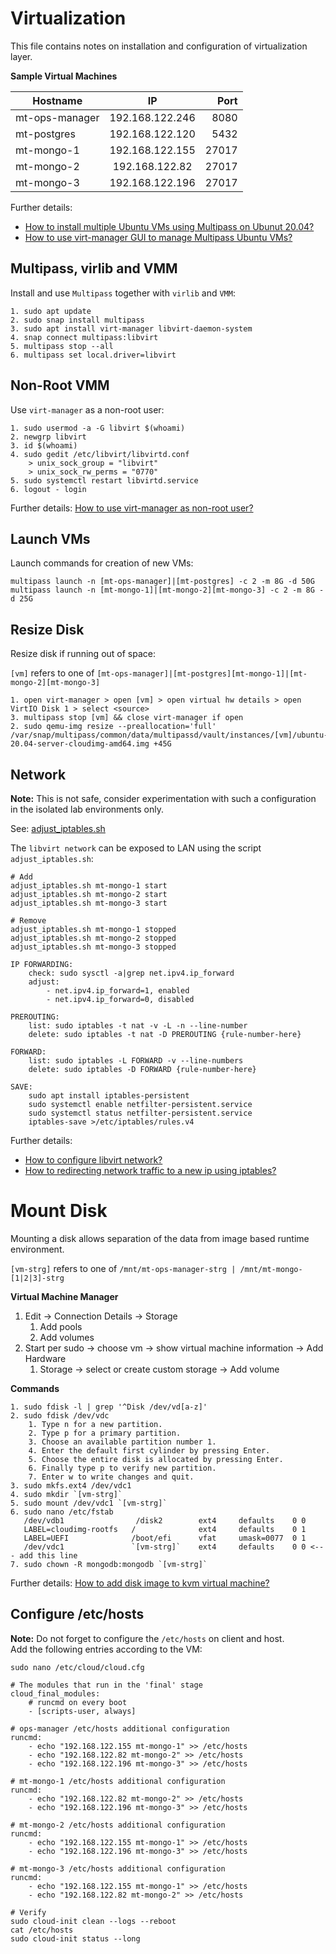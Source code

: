 # Virtualization

This file contains notes on installation and configuration of virtualization layer.

**Sample Virtual Machines**

| Hostname        | IP              | Port  | 
| --------------- |:---------------:| -----:|
| mt-ops-manager  | 192.168.122.246 | 8080  |
| mt-postgres     | 192.168.122.120 | 5432  |
| mt-mongo-1      | 192.168.122.155 | 27017 |
| mt-mongo-2      | 192.168.122.82  | 27017 |
| mt-mongo-3      | 192.168.122.196 | 27017 |

Further details:

- [How to install multiple Ubuntu VMs using Multipass on Ubunut 20.04?](https://www.how2shout.com/linux/how-to-install-mutliple-ubuntu-vms-using-multipass-on-ubunut-20-04/)
- [How to use virt-manager GUI to manage Multipass Ubuntu VMs?](https://www.how2shout.com/linux/how-to-use-virt-manager-gui-to-manage-multipass-ubuntu-vms/)

## Multipass, virlib and VMM 

Install and use `Multipass` together with `virlib` and `VMM`:

```shell
1. sudo apt update
2. sudo snap install multipass 
3. sudo apt install virt-manager libvirt-daemon-system
4. snap connect multipass:libvirt
5. multipass stop --all
6. multipass set local.driver=libvirt
```

## Non-Root VMM

Use `virt-manager` as a non-root user:
```shell
1. sudo usermod -a -G libvirt $(whoami)
2. newgrp libvirt
3. id $(whoami)
4. sudo gedit /etc/libvirt/libvirtd.conf
	> unix_sock_group = "libvirt"
	> unix_sock_rw_perms = "0770"
5. sudo systemctl restart libvirtd.service
6. logout - login
```
Further details: [How to use virt-manager as non-root user?](https://computingforgeeks.com/use-virt-manager-as-non-root-user/)  

## Launch VMs

Launch commands for creation of new VMs:

```shell
multipass launch -n [mt-ops-manager]|[mt-postgres] -c 2 -m 8G -d 50G
multipass launch -n [mt-mongo-1]|[mt-mongo-2][mt-mongo-3] -c 2 -m 8G -d 25G
```

## Resize Disk

Resize disk if running out of space:

`[vm]` refers to one of `[mt-ops-manager]|[mt-postgres][mt-mongo-1]|[mt-mongo-2][mt-mongo-3]`

```
1. open virt-manager > open [vm] > open virtual hw details > open VirtIO Disk 1 > select <source>
3. multipass stop [vm] && close virt-manager if open
2. sudo qemu-img resize --preallocation='full' /var/snap/multipass/common/data/multipassd/vault/instances/[vm]/ubuntu-20.04-server-cloudimg-amd64.img +45G
```

## Network

**Note:** This is not safe, consider experimentation with such a configuration in the isolated lab environments only.  

See: [adjust_iptables.sh](adjust_iptables.sh)  

The `libvirt network` can be exposed to LAN using the script `adjust_iptables.sh`:  

```shell
# Add
adjust_iptables.sh mt-mongo-1 start
adjust_iptables.sh mt-mongo-2 start
adjust_iptables.sh mt-mongo-3 start

# Remove
adjust_iptables.sh mt-mongo-1 stopped
adjust_iptables.sh mt-mongo-2 stopped
adjust_iptables.sh mt-mongo-3 stopped

IP FORWARDING:
	check: sudo sysctl -a|grep net.ipv4.ip_forward
	adjust:
		- net.ipv4.ip_forward=1, enabled
		- net.ipv4.ip_forward=0, disabled

PREROUTING:
	list: sudo iptables -t nat -v -L -n --line-number
	delete: sudo iptables -t nat -D PREROUTING {rule-number-here}
	
FORWARD: 
	list: sudo iptables -L FORWARD -v --line-numbers
	delete: sudo iptables -D FORWARD {rule-number-here}

SAVE:
	sudo apt install iptables-persistent
	sudo systemctl enable netfilter-persistent.service
	sudo systemctl status netfilter-persistent.service
	iptables-save >/etc/iptables/rules.v4
```
Further details: 
 - [How to configure libvirt network?](https://wiki.libvirt.org/page/Networking)
 - [How to redirecting network traffic to a new ip using iptables?](https://www.debuntu.org/how-to-redirecting-network-traffic-to-a-new-ip-using-iptables/)

# Mount Disk

Mounting a disk allows separation of the data from image based runtime environment.

`[vm-strg]` refers to one of `/mnt/mt-ops-manager-strg | /mnt/mt-mongo-[1|2|3]-strg`

**Virtual Machine Manager**
1. Edit -> Connection Details -> Storage
	1. Add pools
	2. Add volumes
2. Start per sudo -> choose vm -> show virtual machine information -> Add Hardware
	1. Storage -> select or create custom storage -> Add volume

**Commands**
```shell
1. sudo fdisk -l | grep '^Disk /dev/vd[a-z]'
2. sudo fdisk /dev/vdc
    1. Type n for a new partition. 
    2. Type p for a primary partition. 
    3. Choose an available partition number 1. 
    4. Enter the default first cylinder by pressing Enter. 
    5. Choose the entire disk is allocated by pressing Enter. 
    6. Finally type p to verify new partition. 
    7. Enter w to write changes and quit.	
3. sudo mkfs.ext4 /dev/vdc1
4. sudo mkdir `[vm-strg]`
5. sudo mount /dev/vdc1 `[vm-strg]`
6. sudo nano /etc/fstab
   /dev/vdb1                /disk2        ext4     defaults    0 0
   LABEL=cloudimg-rootfs   /              ext4     defaults    0 1
   LABEL=UEFI              /boot/efi      vfat     umask=0077  0 1
   /dev/vdc1               `[vm-strg]`    ext4     defaults    0 0 <--- add this line
7. sudo chown -R mongodb:mongodb `[vm-strg]`
```
Further details: [How to add disk image to kvm virtual machine?](https://www.cyberciti.biz/faq/how-to-add-disk-image-to-kvm-virtual-machine-with-virsh-command/)

## Configure /etc/hosts
**Note:** Do not forget to configure the `/etc/hosts` on client and host.  
Add the following entries according to the VM:

```shell
sudo nano /etc/cloud/cloud.cfg

# The modules that run in the 'final' stage
cloud_final_modules:
	# runcmd on every boot
	- [scripts-user, always]

# ops-manager /etc/hosts additional configuration 
runcmd:
    - echo "192.168.122.155 mt-mongo-1" >> /etc/hosts
    - echo "192.168.122.82 mt-mongo-2" >> /etc/hosts
    - echo "192.168.122.196 mt-mongo-3" >> /etc/hosts

# mt-mongo-1 /etc/hosts additional configuration 
runcmd:
    - echo "192.168.122.82 mt-mongo-2" >> /etc/hosts
    - echo "192.168.122.196 mt-mongo-3" >> /etc/hosts
    
# mt-mongo-2 /etc/hosts additional configuration    
runcmd:
    - echo "192.168.122.155 mt-mongo-1" >> /etc/hosts
    - echo "192.168.122.196 mt-mongo-3" >> /etc/hosts

# mt-mongo-3 /etc/hosts additional configuration    
runcmd:
    - echo "192.168.122.155 mt-mongo-1" >> /etc/hosts
    - echo "192.168.122.82 mt-mongo-2" >> /etc/hosts

# Verify
sudo cloud-init clean --logs --reboot
cat /etc/hosts
sudo cloud-init status --long
```
